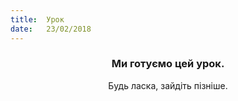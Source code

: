 ```yaml
---
title:  Урок
date:   23/02/2018
---
```


### <center>Ми готуємо цей урок.</center>
<center>Будь ласка, зайдіть пізніше.</center>